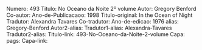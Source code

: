 Numero: 493
Titulo: No Oceano da Noite 2º volume
Autor: Gregory Benford
Co-autor: 
Ano-de-Publicacaoo: 1998
Titulo-original: In the Ocean of Night
Tradutor: Alexandra Tavares
Co-tradutor: 
Ano-de-edicao: 1976
alias: Gregory-Benford
Autor2-alias: 
Tradutor1-alias: Alexandra-Tavares
Tradutor2-alias: 
Titulo-link: 493-No-Oceano-da-Noite-2-volume
Capa: 
pags: 
Capa-link: